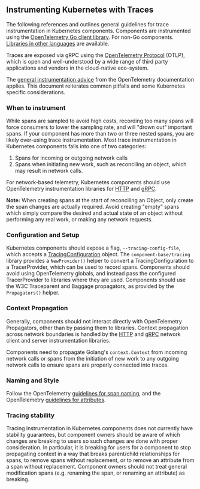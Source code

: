 ## Instrumenting Kubernetes with Traces

The following references and outlines general guidelines for trace instrumentation
in Kubernetes components. Components are instrumented using the
[OpenTelemetry Go client library](https://github.com/open-telemetry/opentelemetry-go).
For non-Go components. [Libraries in other languages](https://opentelemetry.io/docs/languages/)
are available.

Traces are exposed via gRPC using the [OpenTelemetry Protocol](https://opentelemetry.io/docs/specs/otel/protocol/)
(OTLP), which is open and well-understood by a wide range of third party
applications and vendors in the cloud-native eco-system.

The [general instrumentation advice](https://opentelemetry.io/docs/concepts/instrumentation/libraries/)
from the OpenTelemetry documentation applies. This document reiterates common pitfalls and some
Kubernetes specific considerations.

### When to instrument

While spans are sampled to avoid high costs, recording too many spans will
force consumers to lower the sampling rate, and will "drown out" important
spans. If your component has more than two or three nested spans, you are
likely over-using trace instrumentation. Most trace instrumentation in
Kubernetes components falls into one of two categories:

1. Spans for incoming or outgoing network calls
2. Spans when initiating new work, such as reconciling an object, which may result in network calls.

For network-based telemetry, Kubernetes components should use OpenTelemetry
instrumentation libraries for
[HTTP](https://pkg.go.dev/go.opentelemetry.io/contrib/instrumentation/net/http/otelhttp) and
[gRPC](https://pkg.go.dev/go.opentelemetry.io/contrib/instrumentation/google.golang.org/grpc/otelgrpc).

**Note:** When creating spans at the start of reconciling an Object, only
create the span changes are actually required. Avoid creating "empty" spans
which simply compare the desired and actual state of an object without
performing any real work, or making any network requests.

### Configuration and Setup

Kubernetes components should expose a flag, `--tracing-config-file`, which accepts a
[TracingConfiguration](https://kubernetes.io/docs/reference/config-api/apiserver-config.v1beta1/#apiserver-k8s-io-v1beta1-TracingConfiguration)
object. The `component-base/tracing` library provides a `NewProvider()` helper
to convert a TracingConfiguration to a TracerProvider, which can be used to
record spans. Components should avoid using OpenTelemetry globals, and instead
pass the configured TracerProvider to libraries where they are used. Components
should use the W3C Traceparent and Baggage propagators, as provided by the
`Propagators()` helper.

### Context Propagation

Generally, components should not interact directly with OpenTelemetry
Propagators, other than by passing them to libraries. Context propagation
across network boundaries is handled by the
[HTTP](https://pkg.go.dev/go.opentelemetry.io/contrib/instrumentation/net/http/otelhttp) and
[gRPC](https://pkg.go.dev/go.opentelemetry.io/contrib/instrumentation/google.golang.org/grpc/otelgrpc)
network client and server instrumentation libraries.

Components need to propagate Golang's `context.Context` from incoming network
calls or spans from the initiation of new work to any outgoing network calls to
ensure spans are properly connected into traces.

### Naming and Style

Follow the OpenTelemetry [guidelines for span naming](https://opentelemetry.io/docs/specs/otel/trace/api/#span), and the OpenTelemetry [guidelines for attributes](https://opentelemetry.io/docs/specs/semconv/general/attribute-naming/).

### Tracing stability

Tracing instrumentation in Kubernetes components does not currently have
stability guarantees, but component owners should be aware of which changes are
breaking to users so such changes are done with proper consideration. In
particular, it is breaking for users for a component to stop propagating
context in a way that breaks parent/child relationships for spans, to remove
spans without replacement, or to remove an attribute from a span without
replacement. Component owners should not treat general modification spans
(e.g. renaming the span, or renaming an attribute) as breaking.
